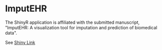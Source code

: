 # ImputEHR

The ShinyR application is affiliated with the submitted manuscript, "ImputEHR: A visualization tool for imputation and prediction of biomedical data".

See [Shiny Link](https://imputehr.statgen.ncsu.edu/)

